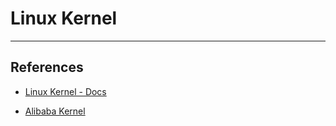 # Linux Kernel

---

## References

* [Linux Kernel - Docs](https://www.kernel.org/doc/html/latest/index.html)

* [Alibaba Kernel](https://github.com/alibaba/cloud-kernel)